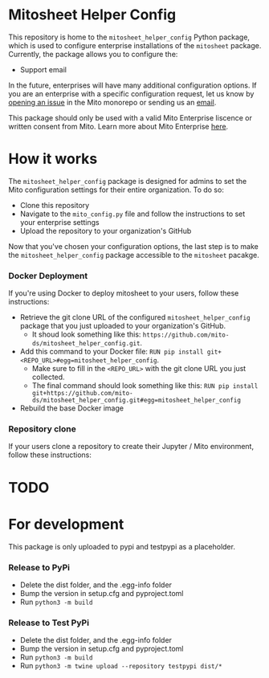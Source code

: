 # Mitosheet Helper Config

This repository is home to the `mitosheet_helper_config` Python package, which is used to configure enterprise installations of the `mitosheet` package. 
Currently, the package allows you to configure the:
- Support email

In the future, enterprises will have many additional configuration options. If you are an enterprise with a specific configuration request, let us know by [opening an issue](https://github.com/mito-ds/monorepo/issues) in the Mito monorepo or sending us an [email](mailto:founders@sagacollab.com). 

This package should only be used with a valid Mito Enterprise liscence or written consent from Mito. Learn more about Mito Enterprise [here](https://www.trymito.io/plans).

# How it works 
The `mitosheet_helper_config` package is designed for admins to set the Mito configuration settings for their entire organization. To do so: 
- Clone this repository
- Navigate to the `mito_config.py` file and follow the instructions to set your enterprise settings
- Upload the repository to your organization's GitHub

Now that you've chosen your configuration options, the last step is to make the `mitosheet_helper_config` package accessible to the `mitosheet` pacakge. 

### Docker Deployment
If you're using Docker to deploy mitosheet to your users, follow these instructions:
- Retrieve the git clone URL of the configured `mitosheet_helper_config` package that you just uploaded to your organization's GitHub. 
    - It shoud look something like this: `https://github.com/mito-ds/mitosheet_helper_config.git`. 
- Add this command to your Docker file: `RUN pip install git+<REPO_URL>#egg=mitosheet_helper_config`. 
    - Make sure to fill in the `<REPO_URL>` with the git clone URL you just collected. 
    - The final command should look something like this: `RUN pip install git+https://github.com/mito-ds/mitosheet_helper_config.git#egg=mitosheet_helper_config`
- Rebuild the base Docker image

### Repository clone
If your users clone a repository to create their Jupyter / Mito environment, follow these instructions:
# TODO


# For development 
This package is only uploaded to pypi and testpypi as a placeholder. 

### Release to PyPi
- Delete the dist folder, and the .egg-info folder
- Bump the version in setup.cfg and pyproject.toml
- Run `python3 -m build`


###  Release to Test PyPi
- Delete the dist folder, and the .egg-info folder
- Bump the version in setup.cfg and pyproject.toml
- Run `python3 -m build`
- Run `python3 -m twine upload --repository testpypi dist/*`



